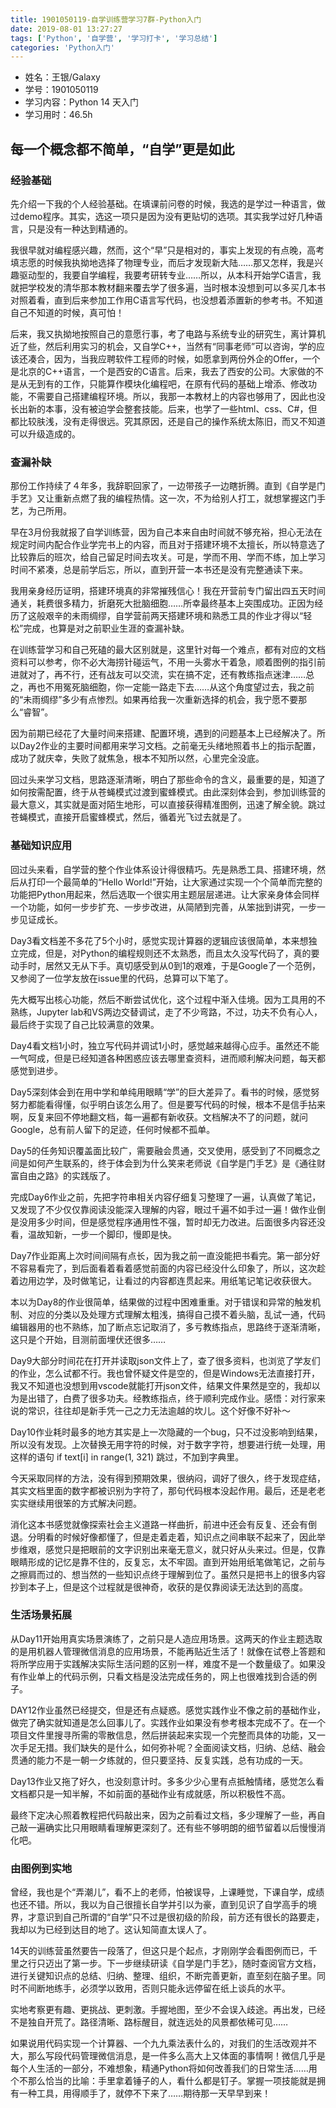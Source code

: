 ```yaml
---
title: 1901050119-自学训练营学习7群-Python入门
date: 2019-08-01 13:27:27
tags: ['Python', '自学营', '学习打卡', '学习总结']
categories: 'Python入门'
---
```


- 姓名：王银/Galaxy
- 学号：1901050119
- 学习内容：Python 14 天入门
- 学习用时：46.5h

## 每一个概念都不简单，“自学”更是如此

### 经验基础

先介绍一下我的个人经验基础。在填课前问卷的时候，我选的是学过一种语言，做过demo程序。其实，选这一项只是因为没有更贴切的选项。其实我学过好几种语言，只是没有一种达到精通的。

我很早就对编程感兴趣，然而，这个“早”只是相对的，事实上发现的有点晚，高考填志愿的时候我执拗地选择了物理专业，而后才发现新大陆……那又怎样，我是兴趣驱动型的，我要自学编程，我要考研转专业……所以，从本科开始学C语言，我就把学校发的清华那本教材翻来覆去学了很多遍，当时根本没想到可以多买几本书对照着看，直到后来参加工作用C语言写代码，也没想着添置新的参考书。不知道自己不知道的时候，真可怕！

后来，我又执拗地按照自己的意愿行事，考了电路与系统专业的研究生，离计算机近了些，然后利用实习的机会，又自学C++，当然有“同事老师”可以咨询，学的应该还凑合，因为，当我应聘软件工程师的时候，如愿拿到两份外企的Offer，一个是北京的C++语言，一个是西安的C语言。后来，我去了西安的公司。大家做的不是从无到有的工作，只能算作模块化编程吧，在原有代码的基础上增添、修改功能，不需要自己搭建编程环境。所以，我那一本教材上的内容也够用了，因此也没长出新的本事，没有被迫学会整套技能。后来，也学了一些html、css、C#，但都比较肤浅，没有走得很远。究其原因，还是自己的操作系统太陈旧，而又不知道可以升级造成的。

### 查漏补缺

那份工作持续了４年多，我辞职回家了，一边带孩子一边瞎折腾。直到《自学是门手艺》又让重新点燃了我的编程热情。这一次，不为给别人打工，就想掌握这门手艺，为己所用。

早在3月份我就报了自学训练营，因为自己本来自由时间就不够充裕，担心无法在规定时间内配合作业学完书上的内容，而且对于搭建环境不太擅长，所以特意选了比较靠后的班次，给自己留足时间去攻关。可是，学而不用、学而不练，加上学习时间不紧凑，总是前学后忘，所以，直到开营一本书还是没有完整通读下来。

我用亲身经历证明，搭建环境真的非常摧残信心！我在开营前专门留出四五天时间通关，耗费很多精力，折磨死大批脑细胞……所幸最终基本上突围成功。正因为经历了这般艰辛的未雨绸缪，自学营前两天搭建环境和熟悉工具的作业才得以“轻松”完成，也算是对之前职业生涯的查漏补缺。

在训练营学习和自己死磕的最大区别就是，这里针对每一个难点，都有对应的文档资料可以参考，你不必大海捞针碰运气，不用一头雾水干着急，顺着图例的指引前进就对了，再不行，还有战友可以交流，实在搞不定，还有教练指点迷津……总之，再也不用冤死脑细胞，你一定能一路走下去……从这个角度望过去，我之前的“未雨绸缪”多少有点惨烈。如果再给我一次重新选择的机会，我宁愿不要那么“睿智”。

因为前期已经花了大量时间来搭建、配置环境，遇到的问题基本上已经解决了。所以Day2作业的主要时间都用来学习文档。之前毫无头绪地照着书上的指示配置，成功了就庆幸，失败了就焦急，根本不知所以然，心里完全没底。

回过头来学习文档，思路逐渐清晰，明白了那些命令的含义，最重要的是，知道了如何按需配置，终于从苍蝇模式过渡到蜜蜂模式。由此深刻体会到，参加训练营的最大意义，其实就是面对陌生地形，可以直接获得精准图例，迅速了解全貌。跳过苍蝇模式，直接开启蜜蜂模式，然后，循着光飞过去就是了。

### 基础知识应用

回过头来看，自学营的整个作业体系设计得很精巧。先是熟悉工具、搭建环境，然后从打印一个最简单的“Hello World!”开始，让大家通过实现一个个简单而完整的功能把Python用起来，然后选取一个很实用主题层层递进。让大家亲身体会同样一个功能，如何一步步扩充、一步步改进，从简陋到完善，从笨拙到讲究，一步一步见证成长。

Day3看文档差不多花了5个小时，感觉实现计算器的逻辑应该很简单，本来想独立完成，但是，对Python的编程规则还不太熟悉，而且太久没写代码了，真的要动手时，居然又无从下手。真切感受到从0到1的艰难，于是Google了一个范例，又参阅了一位学友放在issue里的代码，总算可以下笔了。

先大概写出核心功能，然后不断尝试优化，这个过程中渐入佳境。因为工具用的不熟练，Jupyter lab和VS两边交替调试，走了不少弯路，不过，功夫不负有心人，最后终于实现了自己比较满意的效果。

Day4看文档1小时，独立写代码并调试1小时，感觉越来越得心应手。虽然还不能一气呵成，但是已经知道各种困惑应该去哪里查资料，进而顺利解决问题，每天都感觉到进步。

Day5深刻体会到在用中学和单纯用眼睛“学”的巨大差异了。看书的时候，感觉努努力都能看得懂，似乎明白该怎么用了。但是要写代码的时候，根本不是信手拈来啊，反复来回不停地翻文档，每一遍都有新收获。文档解决不了的问题，就问Google，总有前人留下的足迹，任何时候都不孤单。

Day5的任务知识覆盖面比较广，需要融会贯通，交叉使用，感受到了不同概念之间是如何产生联系的，终于体会到为什么笑来老师说《自学是门手艺》是《通往财富自由之路》的实践版了。

完成Day6作业之前，先把字符串相关内容仔细复习整理了一遍，认真做了笔记，又发现了不少仅仅靠阅读没能深入理解的内容，眼过千遍不如手过一遍！做作业倒是没用多少时间，但是感觉程序通用性不强，暂时却无力改进。后面很多内容还没看，温故知新，一步一个脚印，慢即是快。

Day7作业距离上次时间间隔有点长，因为我之前一直没能把书看完。第一部分好不容易看完了，到后面看着看着感觉前面的内容已经没什么印象了，所以，这次趁着边用边学，及时做笔记，让看过的内容都连贯起来。用纸笔记笔记收获很大。

本以为Day8的作业很简单，结果做的过程中困难重重。对于错误和异常的触发机制、对应的分类以及处理方式理解太粗浅，搞得自己摸不着头脑，乱试一通，代码编辑器用的也不熟练，加了断点忘记取消了，多亏教练指点，思路终于逐渐清晰，这只是个开始，目测前面埋伏还很多……

Day9大部分时间花在打开并读取json文件上了，查了很多资料，也浏览了学友们的作业，怎么试都不行。我也曾怀疑文件是空的，但是Windows无法直接打开，我又不知道也没想到用vscode就能打开json文件，结果文件果然是空的，我却以为是出错了，白费了很多功夫。经教练指点，终于顺利完成作业。感悟：对行家来说的常识，往往却是新手凭一己之力无法逾越的坎儿。这个好像不好补～

Day10作业耗时最多的地方其实是上一次隐藏的一个bug，只不过没影响到结果，所以没有发现。上次替换无用字符的时候，对于数字字符，想要进行统一处理，用这样的语句 if text[i] in range(1, 321) 跳过，不加到字典里。

今天采取同样的方法，没有得到预期效果，很纳闷，调好了很久，终于发现症结，其实文档里面的数字都被识别为字符了，那句代码根本没起作用。最后，还是老老实实继续用很笨的方式解决问题。

消化这本书感觉就像探索社会主义道路一样曲折，前进中还会有反复、还会有倒退。分明看的时候好像都懂了，但是走着走着，知识点之间串联不起来了，因此举步维艰，感觉只是把眼前的文字识别出来毫无意义，就只好从头来过。但是，仅靠眼睛形成的记忆是靠不住的，反复忘，太不牢固。直到开始用纸笔做笔记，之前与之擦肩而过的、想当然的一些知识点终于理解到位了。虽然只是把书上的很多内容抄到本子上，但是这个过程就是很神奇，收获的是仅靠阅读无法达到的高度。

### 生活场景拓展

从Day11开始用真实场景演练了，之前只是人造应用场景。这两天的作业主题选取的是用机器人管理微信消息的应用场景，不能再贴近生活了！就像在试卷上答题和将所学应用于实践解决实际生活问题的区别一样，难度不是一个数量级了。如果没有作业单上的代码示例，只看文档是没法完成任务的，网上也很难找到合适的例子。

DAY12作业虽然已经提交，但是还有点疑惑。感觉实践作业不像之前的基础作业，做完了确实就知道是怎么回事儿了。实践作业如果没有参考根本完成不了。在一个项目文件里搜寻所需的零散信息，然后拼装起来实现一个完整而具体的功能，又一次手足无措。我们缺失的是什么，如何弥补呢？全面阅读文档，归纳、总结、融会贯通的能力不是一朝一夕练就的，但只要坚持、反复实践，总有功成的一天。

Day13作业又拖了好久，也没刻意计时。多多少少心里有点抵触情绪，感觉怎么看文档都只是一知半解，不如前面的基础作业有成就感，所以积极性不高。

最终下定决心照着教程把代码敲出来，因为之前看过文档，多少理解了一些，再自己敲一遍确实比只用眼睛看理解更深刻了。还有些不够明朗的细节留着以后慢慢消化吧。

### 由图例到实地

曾经，我也是个“弄潮儿”，看不上的老师，怕被误导，上课睡觉，下课自学，成绩也还不错。所以，我以为自己很擅长自学并引以为豪，直到见识了自学高手的境界，才意识到自己所谓的“自学”只不过是很初级的阶段，前方还有很长的路要走，我却以为已经到达目的地了。这认知简直太误人了。

14天的训练营虽然要告一段落了，但这只是个起点，才刚刚学会看图例而已，千里之行只迈出了第一步。下一步继续研读《自学是门手艺》，随时查阅官方文档，进行关键知识点的总结、归纳、整理、组织，不断完善更新，直至刻在脑子里。同时不间断地练手，必须学以致用，否则只能永远停留在纸上谈兵的水平。

实地考察更有趣、更挑战、更刺激。手握地图，至少不会误入歧途。再出发，已经不是独自开荒了。路径清晰、路标醒目，就连远处的风景都依稀可见…… 

如果说用代码实现一个计算器、一个九九乘法表什么的，对我们的生活改观并不大，那么写段代码管理微信消息，是一件多么高大上又体面的事情啊！微信几乎是每个人生活的一部分，不难想象，精通Python将如何改善我们的日常生活……用个不那么恰当的比喻：手里拿着锤子的人，看什么都是钉子。掌握一项技能就是拥有一种工具，用得顺手了，就停不下来了……期待那一天早早到来！